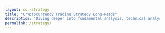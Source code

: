 ```yaml
---
layout: col-strategy
title: "Cryptocurrency Trading Strategy Long-Reads"
description: "Diving deeper into fundamental analysis, technical analysis in cryptocurrency trading and crypto trading strategies."
permalink: /strategy/
---
```

